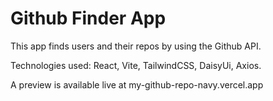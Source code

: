 # Github Finder App

This app finds users and their repos by using the Github API.

Technologies used: React, Vite, TailwindCSS, DaisyUi, Axios.

A preview is available live at my-github-repo-navy.vercel.app
